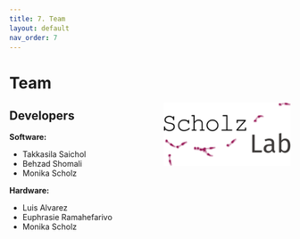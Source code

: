 ```yaml
---
title: 7. Team
layout: default
nav_order: 7
---
```


# Team

<a href="http://scholz-lab.com/">
    <img src="custom_assets/images/lab_logo.png" alt="http://scholz-lab.com/" width="45%" align=RIGHT>
</a>

## Developers
**Software:** 
* Takkasila Saichol
* Behzad Shomali
* Monika Scholz

**Hardware:** 
* Luis Alvarez 
* Euphrasie Ramahefarivo
* Monika Scholz